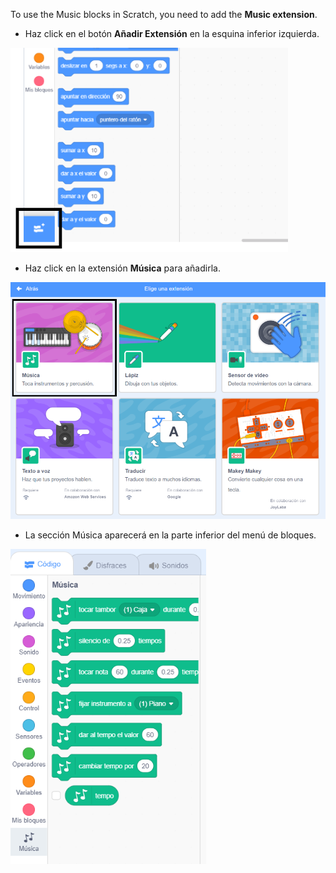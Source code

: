 To use the Music blocks in Scratch, you need to add the **Music extension**.

+ Haz click en el botón **Añadir Extensión** en la esquina inferior izquierda.

![botón añadir extensión resaltado](images/add-extension-annotated.png)

+ Haz click en la extensión **Música** para añadirla.

![Extensión música resaltada](images/click-music-annotated.png)

+ La sección Música aparecerá en la parte inferior del menú de bloques.

![bloques de extensión música](images/music-extension-blocks.png)